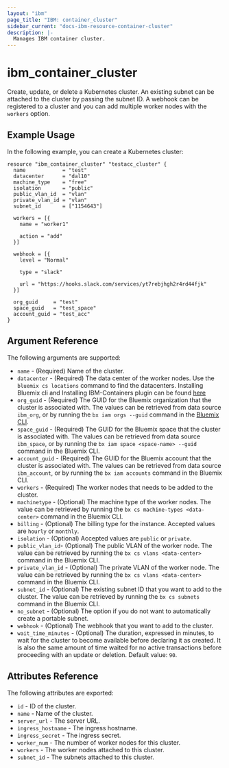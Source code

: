 ```yaml
---
layout: "ibm"
page_title: "IBM: container_cluster"
sidebar_current: "docs-ibm-resource-container-cluster"
description: |-
  Manages IBM container cluster.
---
```


# ibm\_container_cluster

Create, update, or delete a Kubernetes cluster. An existing subnet can be attached to the cluster by passing the subnet ID. A webhook can be registered to a cluster and you can add multiple worker nodes with the `workers` option.

## Example Usage

In the following example, you can create a Kubernetes cluster:

```hcl
resource "ibm_container_cluster" "testacc_cluster" {
  name            = "test"
  datacenter      = "dal10"
  machine_type    = "free"
  isolation       = "public"
  public_vlan_id  = "vlan"
  private_vlan_id = "vlan"
  subnet_id       = ["1154643"]

  workers = [{
    name = "worker1"

    action = "add"
  }]

  webhook = [{
    level = "Normal"

    type = "slack"

    url = "https://hooks.slack.com/services/yt7rebjhgh2r4rd44fjk"
  }]

  org_guid     = "test"
  space_guid   = "test_space"
  account_guid = "test_acc"
}
```

## Argument Reference

The following arguments are supported:


* `name` - (Required) Name of the cluster.
* `datacenter` - (Required)  The data center of the worker nodes. Use the `bluemix cs locations` command to find the datacenters. Installing Bluemix cli and Installing IBM-Containers plugin can be found [here](https://console.ng.bluemix.net/docs/cli/reference/bluemix_cli/index.html#getting-started)
* `org_guid` - (Required) The GUID for the Bluemix organization that the cluster is associated with. The values can be retrieved from data source `ibm_org`, or by running the `bx iam orgs --guid` command in the [Bluemix CLI](https://console.ng.bluemix.net/docs/cli/reference/bluemix_cli/index.html#getting-started).
* `space_guid` - (Required) The GUID for the Bluemix space that the cluster is associated with. The values can be retrieved from data source `ibm_space`, or by running the `bx iam space <space-name> --guid` command in the Bluemix CLI.
* `account_guid` - (Required) The GUID for the Bluemix account that the cluster is associated with. The values can be retrieved from data source `ibm_account`, or by running the `bx iam accounts` command in the Bluemix CLI.
* `workers` - (Required) The worker nodes that needs to be added to the cluster.
* `machinetype` - (Optional) The machine type of the worker nodes. The value can be retrieved by running the `bx cs machine-types <data-center>` command in the Bluemix CLI.
* `billing` -  (Optional) The billing type for the instance. Accepted values are `hourly` or `monthly`.
* `isolation` - (Optional) Accepted values are `public` or `private`.
* `public_vlan_id`- (Optional) The public VLAN of the worker node. The value can be retrieved by running the `bx cs vlans <data-center>` command in the Bluemix CLI.
* `private_vlan_id` - (Optional) The private VLAN of the worker node. The value can be retrieved by running the `bx cs vlans <data-center>` command in the Bluemix CLI.
* `subnet_id` - (Optional) The existing subnet ID that you want to add to the cluster. The value can be retrieved by running the `bx cs subnets` command in the Bluemix CLI.
* `no_subnet` - (Optional) The option if you do not want to automatically create a portable subnet.
* `webhook` - (Optional) The webhook that you want to add to the cluster.
* `wait_time_minutes` - (Optional) The duration, expressed in minutes, to wait for the cluster to become available before declaring it as created. It is also the same amount of time waited for no active transactions before proceeding with an update or deletion. Default value: `90`.



    
## Attributes Reference

The following attributes are exported:

* `id` - ID of the cluster.
* `name` - Name of the cluster.
* `server_url` - The server URL.
* `ingress_hostname` - The ingress hostname.
* `ingress_secret` - The ingress secret.
* `worker_num` - The number of worker nodes for this cluster.
* `workers` - The worker nodes attached to this cluster.
* `subnet_id` - The subnets attached to this cluster.
